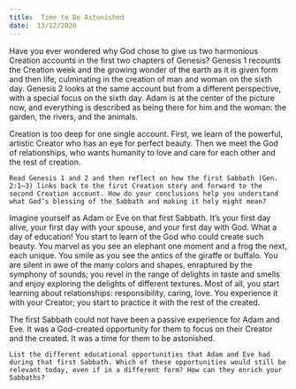 ```yaml
---
title:  Time to Be Astonished
date:  13/12/2020
---
```


Have you ever wondered why God chose to give us two harmonious Creation accounts in the first two chapters of Genesis? Genesis 1 recounts the Creation week and the growing wonder of the earth as it is given form and then life, culminating in the creation of man and woman on the sixth day. Genesis 2 looks at the same account but from a different perspective, with a special focus on the sixth day. Adam is at the center of the picture now, and everything is described as being there for him and the woman: the garden, the rivers, and the animals.

Creation is too deep for one single account. First, we learn of the powerful, artistic Creator who has an eye for perfect beauty. Then we meet the God of relationships, who wants humanity to love and care for each other and the rest of creation.

`Read Genesis 1 and 2 and then reflect on how the first Sabbath (Gen. 2:1–3) links back to the first Creation story and forward to the second Creation account. How do your conclusions help you understand what God’s blessing of the Sabbath and making it holy might mean?`

Imagine yourself as Adam or Eve on that first Sabbath. It’s your first day alive, your first day with your spouse, and your first day with God. What a day of education! You start to learn of the God who could create such beauty. You marvel as you see an elephant one moment and a frog the next, each unique. You smile as you see the antics of the giraffe or buffalo. You are silent in awe of the many colors and shapes, enraptured by the symphony of sounds; you revel in the range of delights in taste and smells and enjoy exploring the delights of different textures. Most of all, you start learning about relationships: responsibility, caring, love. You experience it with your Creator; you start to practice it with the rest of the created.

The first Sabbath could not have been a passive experience for Adam and Eve. It was a God-created opportunity for them to focus on their Creator and the created. It was a time for them to be astonished.

`List the different educational opportunities that Adam and Eve had during that first Sabbath. Which of these opportunities would still be relevant today, even if in a different form? How can they enrich your Sabbaths?`